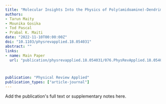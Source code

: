 ```yaml
---
title: "Molecular Insights Into the Physics of Poly(amidoamine)-Dendrimer-Based Supercapacitors"
authors:
- Tarun Maity
- Mounika Gosika
- Tod Pascal
- Prabal K. Maiti
date: "2022-11-10T00:00:00Z"
doi: "10.1103/physrevapplied.18.054031"
abstract: ""
links:
- name: Main Paper
  url: "publication/physrevapplied.18.054031/076.PhysRevApplied.18.054031.pdf"



publication: "Physical Review Applied"
publication_types: ["article-journal"]
---
```


Add the publication's full text or supplementary notes here.
